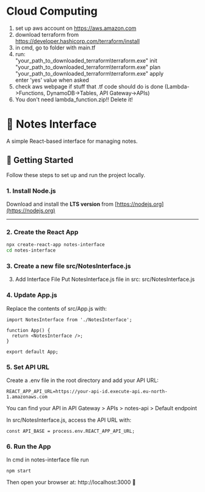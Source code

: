 # Cloud Computing
1. set up aws account on https://aws.amazon.com
2. download terraform from https://developer.hashicorp.com/terraform/install
3. in cmd, go to folder with main.tf 
4. run:\
"your_path_to_downloaded_terraform\terraform.exe" init\
"your_path_to_downloaded_terraform\terraform.exe" plan\
"your_path_to_downloaded_terraform\terraform.exe" apply\
enter 'yes' value when asked
5. check aws webpage if stuff that .tf code should do is done (Lambda->Functions, DynamoDB->Tables, API Gateway->APIs)
6. You don't need lambda_function.zip!! Delete it!

# 📝 Notes Interface

A simple React-based interface for managing notes.

## 🚀 Getting Started

Follow these steps to set up and run the project locally.

### 1. Install Node.js  
Download and install the **LTS version** from [https://nodejs.org](https://nodejs.org)

---

### 2. Create the React App  
```bash
npx create-react-app notes-interface
cd notes-interface
```

### 3. Create a new file src/NotesInterface.js
3. Add Interface File
Put NotesInterface.js file in src: src/NotesInterface.js 

### 4.  Update App.js
Replace the contents of src/App.js with:
```
import NotesInterface from './NotesInterface';

function App() {
  return <NotesInterface />;
}

export default App;
```

### 5. Set API URL
Create a .env file in the root directory and add your API URL:

```
REACT_APP_API_URL=https://your-api-id.execute-api.eu-north-1.amazonaws.com
```
You can find your API in API Gateway > APIs > notes-api > Default endpoint

In src/NotesInterface.js, access the API URL with:

```
const API_BASE = process.env.REACT_APP_API_URL;
```

### 6. Run the App
In cmd in notes-interface file run 
```
npm start
```

Then open your browser at:
http://localhost:3000 🎉
